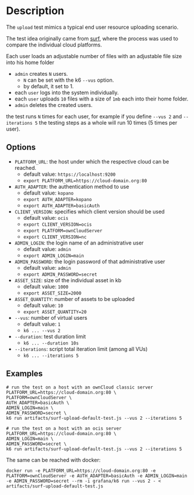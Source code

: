 # Description
The `upload` test mimics a typical end user resource uploading scenario.

The test idea originally came from [surf](https://www.surf.nl/), where the process was used to compare the individual cloud platforms.

Each user loads an adjustable number of files with an adjustable file size into his home folder

* `admin` creates `N` users.
	* `N` can be set with the k6 `--vus` option.
	* by default, it set to 1.
* each `user` logs into the system individually.
* each `user` uploads `10` files with a size of `1mb` each into their home folder.
* `admin` deletes the created users.

the test runs `N` times for each user, for example if you define `--vus 2` and `--iterations 5`
the testing steps as a whole will run 10 times (5 times per user).

## Options
* `PLATFORM_URL`: the host under which the respective cloud can be reached.
	* default value: `https://localhost:9200`
	* `export PLATFORM_URL=https://cloud-domain.org:80`
* `AUTH_ADAPTER`: the authentication method to use
	* default value: `kopano`
	* `export AUTH_ADAPTER=kopano`
	* `export AUTH_ADAPTER=basicAuth`
* `CLIENT_VERSION`: specifies which client version should be used
  * default value: `ocis`
  * `export CLIENT_VERSION=ocis`
  * `export PLATFORM=ownCloudServer`
  * `export CLIENT_VERSION=nc`
* `ADMIN_LOGIN`: the login name of an administrative user
	* default value: `admin`
	* `export ADMIN_LOGIN=main`
* `ADMIN_PASSWORD`: the login password of that administrative user
	* default value: `admin`
	* `export ADMIN_PASSWORD=secret`
* `ASSET_SIZE`: size of the individual asset in kb
	* default value: `1000`
	* `export ASSET_SIZE=2000`
* `ASSET_QUANTITY`: number of assets to be uploaded
	* default value: `10`
	* `export ASSET_QUANTITY=20`
* `--vus`: number of virtual users
	* default value: `1`
	* `k6 ... --vus 2`
* `--duration`: test duration limit
	* `k6 ... --duration 10s`
* `--iterations`: script total iteration limit (among all VUs)
	* `k6 ... --iterations 5`

## Examples
```shell
# run the test on a host with an ownCloud classic server
PLATFORM_URL=https://cloud-domain.org:80 \
PLATFORM=ownCloudServer \
AUTH_ADAPTER=basicAuth \
ADMIN_LOGIN=main \
ADMIN_PASSWORD=secret \
k6 run artifacts/surf-upload-default-test.js --vus 2 --iterations 5

# run the test on a host with an ocis server
PLATFORM_URL=https://cloud-domain.org:80 \
ADMIN_LOGIN=main \
ADMIN_PASSWORD=secret \
k6 run artifacts/surf-upload-default-test.js --vus 2 --iterations 5
```

The same can be reached with docker:
```shell
docker run -e PLATFORM_URL=https://cloud-domain.org:80 -e PLATFORM=ownCloudServer -e AUTH_ADAPTER=basicAuth -e ADMIN_LOGIN=main -e ADMIN_PASSWORD=secret --rm -i grafana/k6 run --vus 2 - < artifacts/surf-upload-default-test.js
```
